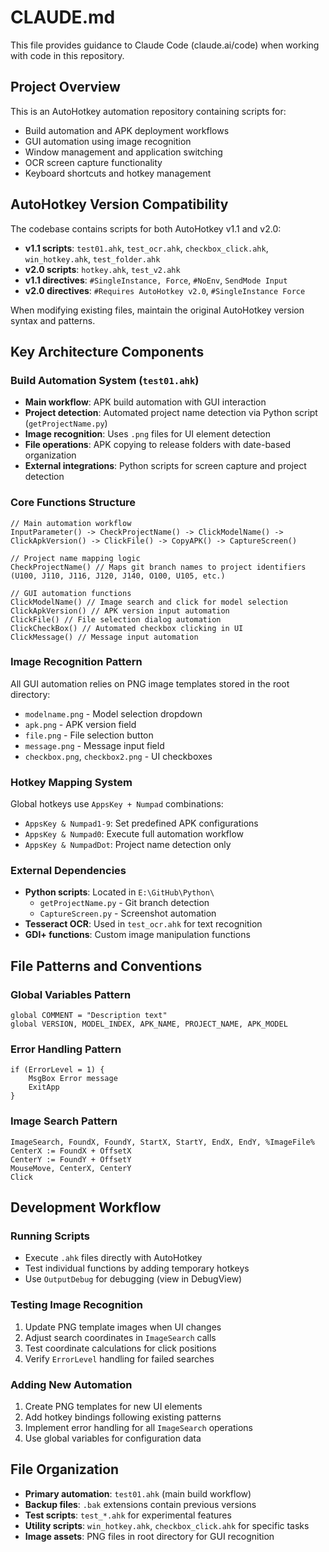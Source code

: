 # CLAUDE.md

This file provides guidance to Claude Code (claude.ai/code) when working with code in this repository.

## Project Overview

This is an AutoHotkey automation repository containing scripts for:
- Build automation and APK deployment workflows
- GUI automation using image recognition
- Window management and application switching
- OCR screen capture functionality
- Keyboard shortcuts and hotkey management

## AutoHotkey Version Compatibility

The codebase contains scripts for both AutoHotkey v1.1 and v2.0:

- **v1.1 scripts**: `test01.ahk`, `test_ocr.ahk`, `checkbox_click.ahk`, `win_hotkey.ahk`, `test_folder.ahk`
- **v2.0 scripts**: `hotkey.ahk`, `test_v2.ahk`
- **v1.1 directives**: `#SingleInstance, Force`, `#NoEnv`, `SendMode Input`
- **v2.0 directives**: `#Requires AutoHotkey v2.0`, `#SingleInstance Force`

When modifying existing files, maintain the original AutoHotkey version syntax and patterns.

## Key Architecture Components

### Build Automation System (`test01.ahk`)
- **Main workflow**: APK build automation with GUI interaction
- **Project detection**: Automated project name detection via Python script (`getProjectName.py`)
- **Image recognition**: Uses `.png` files for UI element detection
- **File operations**: APK copying to release folders with date-based organization
- **External integrations**: Python scripts for screen capture and project detection

### Core Functions Structure
```autohotkey
// Main automation workflow
InputParameter() -> CheckProjectName() -> ClickModelName() -> ClickApkVersion() -> ClickFile() -> CopyAPK() -> CaptureScreen()

// Project name mapping logic
CheckProjectName() // Maps git branch names to project identifiers (U100, J110, J116, J120, J140, O100, U105, etc.)

// GUI automation functions
ClickModelName() // Image search and click for model selection
ClickApkVersion() // APK version input automation  
ClickFile() // File selection dialog automation
ClickCheckBox() // Automated checkbox clicking in UI
ClickMessage() // Message input automation
```

### Image Recognition Pattern
All GUI automation relies on PNG image templates stored in the root directory:
- `modelname.png` - Model selection dropdown
- `apk.png` - APK version field
- `file.png` - File selection button
- `message.png` - Message input field
- `checkbox.png`, `checkbox2.png` - UI checkboxes

### Hotkey Mapping System
Global hotkeys use `AppsKey + Numpad` combinations:
- `AppsKey & Numpad1-9`: Set predefined APK configurations
- `AppsKey & Numpad0`: Execute full automation workflow
- `AppsKey & NumpadDot`: Project name detection only

### External Dependencies
- **Python scripts**: Located in `E:\GitHub\Python\`
  - `getProjectName.py` - Git branch detection
  - `CaptureScreen.py` - Screenshot automation
- **Tesseract OCR**: Used in `test_ocr.ahk` for text recognition
- **GDI+ functions**: Custom image manipulation functions

## File Patterns and Conventions

### Global Variables Pattern
```autohotkey
global COMMENT = "Description text"
global VERSION, MODEL_INDEX, APK_NAME, PROJECT_NAME, APK_MODEL
```

### Error Handling Pattern
```autohotkey
if (ErrorLevel = 1) {
    MsgBox Error message
    ExitApp
}
```

### Image Search Pattern
```autohotkey
ImageSearch, FoundX, FoundY, StartX, StartY, EndX, EndY, %ImageFile%
CenterX := FoundX + OffsetX
CenterY := FoundY + OffsetY
MouseMove, CenterX, CenterY
Click
```

## Development Workflow

### Running Scripts
- Execute `.ahk` files directly with AutoHotkey
- Test individual functions by adding temporary hotkeys
- Use `OutputDebug` for debugging (view in DebugView)

### Testing Image Recognition
1. Update PNG template images when UI changes
2. Adjust search coordinates in `ImageSearch` calls
3. Test coordinate calculations for click positions
4. Verify `ErrorLevel` handling for failed searches

### Adding New Automation
1. Create PNG templates for new UI elements
2. Add hotkey bindings following existing patterns
3. Implement error handling for all `ImageSearch` operations
4. Use global variables for configuration data

## File Organization

- **Primary automation**: `test01.ahk` (main build workflow)
- **Backup files**: `.bak` extensions contain previous versions
- **Test scripts**: `test_*.ahk` for experimental features
- **Utility scripts**: `win_hotkey.ahk`, `checkbox_click.ahk` for specific tasks
- **Image assets**: PNG files in root directory for GUI recognition